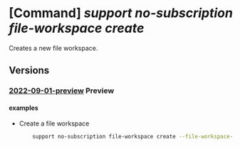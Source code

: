 # [Command] _support no-subscription file-workspace create_

Creates a new file workspace.

## Versions

### [2022-09-01-preview](/Resources/mgmt-plane/L3Byb3ZpZGVycy9taWNyb3NvZnQuc3VwcG9ydC9maWxld29ya3NwYWNlcy97fQ==/2022-09-01-preview.xml) **Preview**

<!-- mgmt-plane /providers/microsoft.support/fileworkspaces/{} 2022-09-01-preview -->

#### examples

- Create a file workspace
    ```bash
        support no-subscription file-workspace create --file-workspace-name "TestWorkspaceName"
    ```
